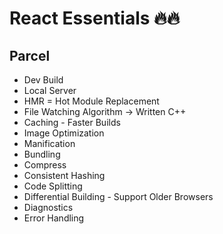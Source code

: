 # React Essentials 🔥🔥

## Parcel

- Dev Build
- Local Server
- HMR = Hot Module Replacement
- File Watching Algorithm -> Written C++
- Caching - Faster Builds
- Image Optimization
- Manification
- Bundling
- Compress
- Consistent Hashing
- Code Splitting
- Differential Building - Support Older Browsers
- Diagnostics
- Error Handling
